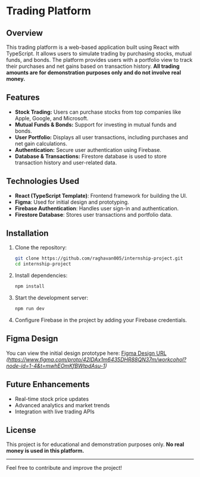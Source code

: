 # Trading Platform

## Overview
This trading platform is a web-based application built using React with TypeScript. It allows users to simulate trading by purchasing stocks, mutual funds, and bonds. The platform provides users with a portfolio view to track their purchases and net gains based on transaction history. **All trading amounts are for demonstration purposes only and do not involve real money.**

## Features
- **Stock Trading:** Users can purchase stocks from top companies like Apple, Google, and Microsoft.
- **Mutual Funds & Bonds:** Support for investing in mutual funds and bonds.
- **User Portfolio:** Displays all user transactions, including purchases and net gain calculations.
- **Authentication:** Secure user authentication using Firebase.
- **Database & Transactions:** Firestore database is used to store transaction history and user-related data.

## Technologies Used
- **React (TypeScript Template)**: Frontend framework for building the UI.
- **Figma**: Used for initial design and prototyping.
- **Firebase Authentication**: Handles user sign-in and authentication.
- **Firestore Database**: Stores user transactions and portfolio data.

## Installation
1. Clone the repository:
   ```bash
   git clone https://github.com/raghavan005/internship-project.git
   cd internship-project
   ```
2. Install dependencies:
   ```bash
   npm install
   ```
3. Start the development server:
   ```bash
   npm run dev
   ```
4. Configure Firebase in the project by adding your Firebase credentials.

## Figma Design
You can view the initial design prototype here: [Figma Design URL](#) *(https://www.figma.com/proto/42IDAx1m6435DHR88QN37m/workcohol?node-id=1-4&t=mwhEOmKfBWtpdAsu-1)*

## Future Enhancements
- Real-time stock price updates
- Advanced analytics and market trends
- Integration with live trading APIs

## License
This project is for educational and demonstration purposes only. **No real money is used in this platform.**

---
Feel free to contribute and improve the project!

